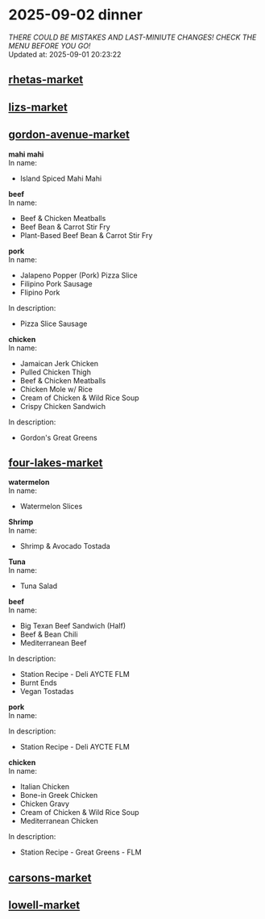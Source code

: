 # 2025-09-02 dinner  
*THERE COULD BE MISTAKES AND LAST-MINIUTE CHANGES! CHECK THE MENU BEFORE YOU GO!*  
Updated at: 2025-09-01 20:23:22  
## [rhetas-market](https://wisc-housingdining.nutrislice.com/menu/rhetas-market/dinner/2025-09-02)  
## [lizs-market](https://wisc-housingdining.nutrislice.com/menu/lizs-market/dinner/2025-09-02)  
## [gordon-avenue-market](https://wisc-housingdining.nutrislice.com/menu/gordon-avenue-market/dinner/2025-09-02)  
**mahi mahi**  
In name:   
 - Island Spiced Mahi Mahi  
  
**beef**  
In name:   
 - Beef & Chicken Meatballs  
 - Beef Bean & Carrot Stir Fry  
 - Plant-Based Beef Bean & Carrot Stir Fry  
  
**pork**  
In name:   
 - Jalapeno Popper (Pork) Pizza Slice  
 - Filipino Pork Sausage  
 - FIipino Pork  
  
In description:   
 - Pizza Slice Sausage  
  
**chicken**  
In name:   
 - Jamaican Jerk Chicken  
 - Pulled Chicken Thigh  
 - Beef & Chicken Meatballs  
 - Chicken Mole w/ Rice  
 - Cream of Chicken & Wild Rice Soup  
 - Crispy Chicken Sandwich  
  
In description:   
 - Gordon's Great Greens  
  
## [four-lakes-market](https://wisc-housingdining.nutrislice.com/menu/four-lakes-market/dinner/2025-09-02)  
**watermelon**  
In name:   
 - Watermelon Slices  
  
**Shrimp**  
In name:   
 - Shrimp & Avocado Tostada  
  
**Tuna**  
In name:   
 - Tuna Salad  
  
**beef**  
In name:   
 - Big Texan Beef Sandwich (Half)  
 - Beef & Bean Chili  
 - Mediterranean Beef  
  
In description:   
 - Station Recipe - Deli  AYCTE FLM  
 - Burnt Ends  
 - Vegan Tostadas  
  
**pork**  
In name:   
  
In description:   
 - Station Recipe - Deli  AYCTE FLM  
  
**chicken**  
In name:   
 - Italian Chicken  
 - Bone-in Greek Chicken  
 - Chicken Gravy  
 - Cream of Chicken & Wild Rice Soup  
 - Mediterranean Chicken  
  
In description:   
 - Station Recipe - Great Greens - FLM  
  
## [carsons-market](https://wisc-housingdining.nutrislice.com/menu/carsons-market/dinner/2025-09-02)  
## [lowell-market](https://wisc-housingdining.nutrislice.com/menu/lowell-market/dinner/2025-09-02)  
  
